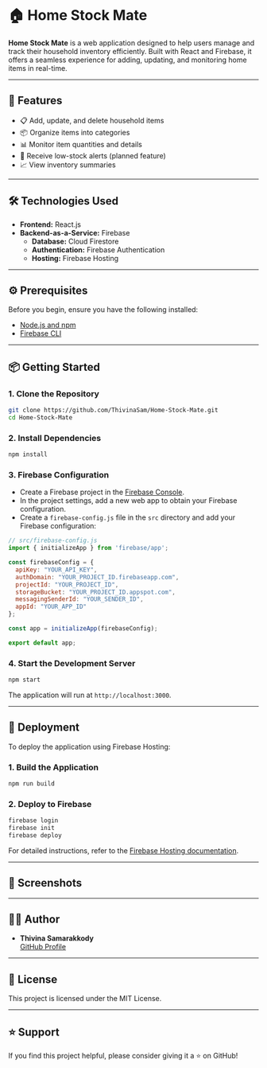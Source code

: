 
# 🏠 Home Stock Mate

**Home Stock Mate** is a web application designed to help users manage and track their household inventory efficiently. Built with React and Firebase, it offers a seamless experience for adding, updating, and monitoring home items in real-time.

---

## 🚀 Features

- 📋 Add, update, and delete household items
- 📦 Organize items into categories
- 📊 Monitor item quantities and details
- 🔔 Receive low-stock alerts (planned feature)
- 📈 View inventory summaries

---

## 🛠️ Technologies Used

- **Frontend:** React.js
- **Backend-as-a-Service:** Firebase
  - **Database:** Cloud Firestore
  - **Authentication:** Firebase Authentication
  - **Hosting:** Firebase Hosting

---

## ⚙️ Prerequisites

Before you begin, ensure you have the following installed:

- [Node.js and npm](https://nodejs.org/)
- [Firebase CLI](https://firebase.google.com/docs/cli)

---

## 📦 Getting Started

### 1. Clone the Repository

```bash
git clone https://github.com/ThivinaSam/Home-Stock-Mate.git
cd Home-Stock-Mate
```

### 2. Install Dependencies

```bash
npm install
```

### 3. Firebase Configuration

- Create a Firebase project in the [Firebase Console](https://console.firebase.google.com/).
- In the project settings, add a new web app to obtain your Firebase configuration.
- Create a `firebase-config.js` file in the `src` directory and add your Firebase configuration:

```javascript
// src/firebase-config.js
import { initializeApp } from 'firebase/app';

const firebaseConfig = {
  apiKey: "YOUR_API_KEY",
  authDomain: "YOUR_PROJECT_ID.firebaseapp.com",
  projectId: "YOUR_PROJECT_ID",
  storageBucket: "YOUR_PROJECT_ID.appspot.com",
  messagingSenderId: "YOUR_SENDER_ID",
  appId: "YOUR_APP_ID"
};

const app = initializeApp(firebaseConfig);

export default app;
```

### 4. Start the Development Server

```bash
npm start
```

The application will run at `http://localhost:3000`.

---

## 🚀 Deployment

To deploy the application using Firebase Hosting:

### 1. Build the Application

```bash
npm run build
```

### 2. Deploy to Firebase

```bash
firebase login
firebase init
firebase deploy
```

For detailed instructions, refer to the [Firebase Hosting documentation](https://firebase.google.com/docs/hosting).

---

## 📸 Screenshots



---

## 🧑‍💻 Author

- **Thivina Samarakkody**  
  [GitHub Profile](https://github.com/ThivinaSam)

---

## 📜 License

This project is licensed under the MIT License.

---

## ⭐ Support

If you find this project helpful, please consider giving it a ⭐ on GitHub!
